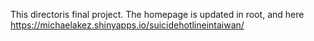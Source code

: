 This directoris final project.
The homepage is updated in root, and here https://michaelakez.shinyapps.io/suicidehotlineintaiwan/
